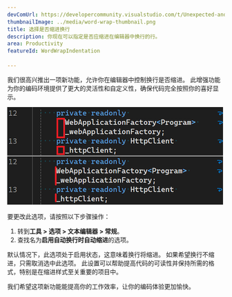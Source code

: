 ```yaml
---
devComUrl: https://developercommunity.visualstudio.com/t/Unexpected-and-sporadic-indents-when-usi/10635809
thumbnailImage: ../media/word-wrap-thumbnail.png
title: 选择是否缩进换行
description: 你现在可以指定是否应缩进在编辑器中换行的行。
area: Productivity
featureId: WordWrapIndentation

---
```



我们很高兴推出一项新功能，允许你在编辑器中控制换行是否缩进。 此增强功能为你的编码环境提供了更大的灵活性和自定义性，确保代码完全按照你的喜好显示。

![换行缩进](../media/word-wrap.png)

要更改此选项，请按照以下步骤操作：

1. 转到**工具 > 选项 > 文本编辑器 > 常规**。
2. 查找名为**启用自动换行时自动缩进**的选项。

默认情况下，此选项处于启用状态，这意味着换行将缩进。 如果希望换行不缩进，只需取消选中此选项。 此设置可以帮助提高代码的可读性并保持所需的格式，特别是在缩进样式至关重要的项目中。

我们希望这项新功能能提高你的工作效率，让你的编码体验更加愉快。
